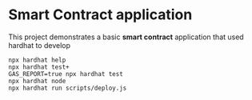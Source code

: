 # Smart Contract application
This project demonstrates a basic **smart contract** application
that used hardhat to develop

```shell
npx hardhat help
npx hardhat test+
GAS_REPORT=true npx hardhat test
npx hardhat node
npx hardhat run scripts/deploy.js
```
